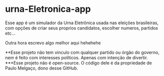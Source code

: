 # urna-Eletronica-app
<Title>Urna Eletrônica Brasileira</title>
Esse app é um simulador da Urna Eletrônica usada nas eleições brasileiras, com opções de criar seus proprios candidatos, escolher numeros, partidos etc...

Outra hora escrevo algo melhor aqui hehehehe

**Esse projeto não tem vinculo com qualquer partido ou órgão do governo, nem é feito com interesses políticos. Apenas com intenção de divertir.
***Esse projeto não é open-source. O código dele é da propriedade de Paulo Melgaço, dono desse GitHub.
